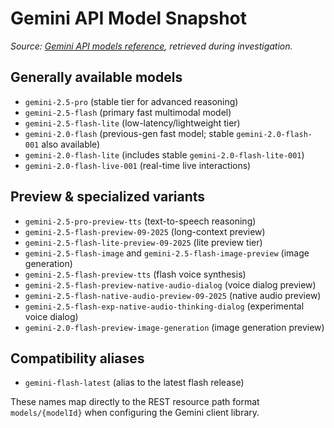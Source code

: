 # Gemini API Model Snapshot

_Source: [Gemini API models reference](https://ai.google.dev/gemini-api/docs/models/gemini), retrieved during investigation._

## Generally available models
- `gemini-2.5-pro` (stable tier for advanced reasoning)
- `gemini-2.5-flash` (primary fast multimodal model)
- `gemini-2.5-flash-lite` (low-latency/lightweight tier)
- `gemini-2.0-flash` (previous-gen fast model; stable `gemini-2.0-flash-001` also available)
- `gemini-2.0-flash-lite` (includes stable `gemini-2.0-flash-lite-001`)
- `gemini-2.0-flash-live-001` (real-time live interactions)

## Preview & specialized variants
- `gemini-2.5-pro-preview-tts` (text-to-speech reasoning)
- `gemini-2.5-flash-preview-09-2025` (long-context preview)
- `gemini-2.5-flash-lite-preview-09-2025` (lite preview tier)
- `gemini-2.5-flash-image` and `gemini-2.5-flash-image-preview` (image generation)
- `gemini-2.5-flash-preview-tts` (flash voice synthesis)
- `gemini-2.5-flash-preview-native-audio-dialog` (voice dialog preview)
- `gemini-2.5-flash-native-audio-preview-09-2025` (native audio preview)
- `gemini-2.5-flash-exp-native-audio-thinking-dialog` (experimental voice dialog)
- `gemini-2.0-flash-preview-image-generation` (image generation preview)

## Compatibility aliases
- `gemini-flash-latest` (alias to the latest flash release)

These names map directly to the REST resource path format `models/{modelId}` when configuring the Gemini client library.
